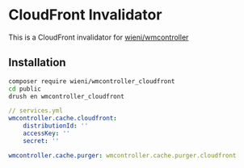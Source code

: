 # CloudFront Invalidator

This is a CloudFront invalidator for [wieni/wmcontroller](https://github.com/wieni/wmcontroller)

## Installation

```bash
composer require wieni/wmcontroller_cloudfront
cd public
drush en wmcontroller_cloudfront
```

```yaml
// services.yml
wmcontroller.cache.cloudfront:
    distributionId: ''
    accessKey: ''
    secret: ''

wmcontroller.cache.purger: wmcontroller.cache.purger.cloudfront
```